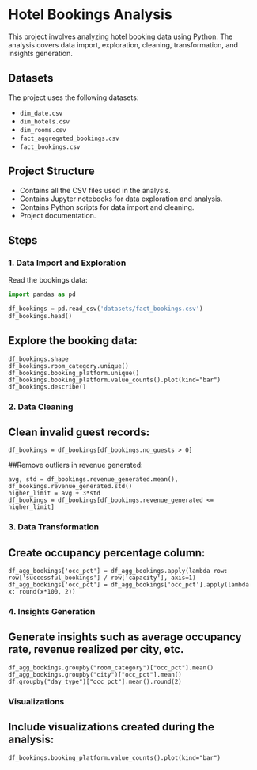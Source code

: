 # Hotel Bookings Analysis

This project involves analyzing hotel booking data using Python. The analysis covers data import, exploration, cleaning, transformation, and insights generation.

## Datasets

The project uses the following datasets:

- `dim_date.csv`
- `dim_hotels.csv`
- `dim_rooms.csv`
- `fact_aggregated_bookings.csv`
- `fact_bookings.csv`

## Project Structure

- Contains all the CSV files used in the analysis.
- Contains Jupyter notebooks for data exploration and analysis.
- Contains Python scripts for data import and cleaning.
- Project documentation.

## Steps

### 1. Data Import and Exploration

Read the bookings data:

```python
import pandas as pd

df_bookings = pd.read_csv('datasets/fact_bookings.csv')
df_bookings.head()
```
## Explore the booking data:
```
df_bookings.shape
df_bookings.room_category.unique()
df_bookings.booking_platform.unique()
df_bookings.booking_platform.value_counts().plot(kind="bar")
df_bookings.describe()
```
### 2. Data Cleaning
## Clean invalid guest records:

```
df_bookings = df_bookings[df_bookings.no_guests > 0]
```
##Remove outliers in revenue generated:
```
avg, std = df_bookings.revenue_generated.mean(), df_bookings.revenue_generated.std()
higher_limit = avg + 3*std
df_bookings = df_bookings[df_bookings.revenue_generated <= higher_limit]
```
### 3. Data Transformation
## Create occupancy percentage column:
```
df_agg_bookings['occ_pct'] = df_agg_bookings.apply(lambda row: row['successful_bookings'] / row['capacity'], axis=1)
df_agg_bookings['occ_pct'] = df_agg_bookings['occ_pct'].apply(lambda x: round(x*100, 2))
```
### 4. Insights Generation
## Generate insights such as average occupancy rate, revenue realized per city, etc.
```
df_agg_bookings.groupby("room_category")["occ_pct"].mean()
df_agg_bookings.groupby("city")["occ_pct"].mean()
df.groupby("day_type")["occ_pct"].mean().round(2)
```
### Visualizations
## Include visualizations created during the analysis:
```
df_bookings.booking_platform.value_counts().plot(kind="bar")
```
